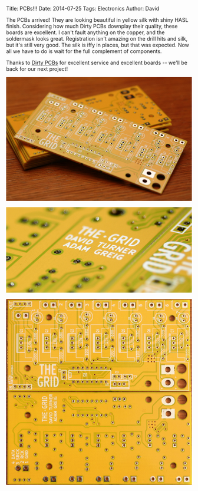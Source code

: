Title: PCBs!!!
Date: 2014-07-25
Tags: Electronics
Author: David

The PCBs arrived!  They are looking beautiful in yellow silk with shiny HASL
finish.  Considering how much Dirty PCBs downplay their quality, these boards
are excellent.  I can't fault anything on the copper, and the soldermask looks
great.  Registration isn't amazing on the drill hits and silk, but it's still
very good.  The silk is iffy in places, but that was expected.  Now all we have
to do is wait for the full complement of components.

Thanks to [Dirty PCBs](http://dirtypcbs.com/) for excellent service and
excellent boards -- we'll be back for our next project!

![pcb stack](/images/pcb_stack.jpg)

![pcb silk](/images/pcb_silk.jpg)

![pcb clear](/images/pcb_two.png)

